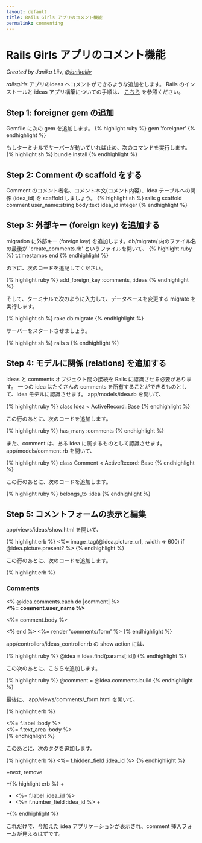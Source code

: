```yaml
---
layout: default
title: Rails Girls アプリのコメント機能
permalink: commenting
---
```

# Rails Girls アプリのコメント機能
*Created by Janika Liiv, [@janikaliiv](https://twitter.com/janikaliiv)*

*railsgirls* アプリのideas へコメントができるような追加をします。
Rails のインストールと ideas アプリ構築についての手順は、 [こちら](/app) を参照ください。

## Step 1: foreigner gem の追加

Gemfile に次の gem を追加します。
{% highlight ruby %}
gem 'foreigner'
{% endhighlight %}

もしターミナルでサーバーが動いていれば止め、次のコマンドを実行します。
{% highlight sh %}
bundle install
{% endhighlight %}

## Step 2: Comment の scaffold をする

Comment のコメント者名、コメント本文(コメント内容)、Idea テーブルへの関係 (idea_id) を scaffold しましょう。
{% highlight sh %}
rails g scaffold comment user_name:string body:text idea_id:integer
{% endhighlight %}

## Step 3: 外部キー (foreign key) を追加する
migration に外部キー (foreign key) を追加します。db/migrate/ 内のファイル名の最後が 'create_comments.rb' というファイルを開いて、
{% highlight ruby %}
t.timestamps
end
{% endhighlight %}

の下に、次のコードを追記してください。

{% highlight ruby %}
add_foreign_key :comments, :ideas
{% endhighlight %}

そして、ターミナルで次のように入力して、データベースを変更する migrate を実行します。

{% highlight sh %}
rake db:migrate
{% endhighlight %}

サーバーをスタートさせましょう。

{% highlight sh %}
rails s
{% endhighlight %}

## Step 4: モデルに関係 (relations) を追加する

ideas と comments オブジェクト間の接続を Rails に認識させる必要があります。
一つの idea はたくさんの comments を所有することができるものとして、Idea モデルに認識させます。
app/models/idea.rb を開いて、

{% highlight ruby %}
class Idea < ActiveRecord::Base
{% endhighlight %}

この行のあとに、次のコードを追加します。

{% highlight ruby %}
has_many :comments
{% endhighlight %}

また、comment は、ある idea に属するものとして認識させます。
app/models/comment.rb を開いて、

{% highlight ruby %}
class Comment < ActiveRecord::Base
{% endhighlight %}

この行のあとに、次のコードを追加します。

{% highlight ruby %}
belongs_to :idea
{% endhighlight %}

## Step 5: コメントフォームの表示と編集

app/views/ideas/show.html を開いて、

{% highlight erb %}
<%= image_tag(@idea.picture_url, :width => 600) if @idea.picture.present? %>
{% endhighlight %}

この行のあとに、次のコードを追加します。

{% highlight erb %}
<h3>Comments</h3>
<% @idea.comments.each do |comment| %>
  <div>
    <strong><%= comment.user_name %></strong>
    <br />
    <p><%= comment.body %></p>
  </div>
<% end %>
<%= render 'comments/form' %>
{% endhighlight %}

app/controllers/ideas_controller.rb の show action には、

{% highlight ruby %}
@idea = Idea.find(params[:id])
{% endhighlight %}

この次のあとに、こちらを追加します。

{% highlight ruby %}
@comment = @idea.comments.build
{% endhighlight %}

最後に、 app/views/comments/_form.html を開いて、

{% highlight erb %}
  <div class="field">
    <%= f.label :body %><br />
    <%= f.text_area :body %>
  </div>
{% endhighlight %}

このあとに、次のタグを追加します。

{% highlight erb %}
<%= f.hidden_field :idea_id %>
{% endhighlight %}

+next, remove

+{% highlight erb %}
+<div class="field">
+  <%= f.label :idea_id %><br>
+  <%= f.number_field :idea_id %>
+</div>
+{% endhighlight %}

これだけで、今加えた idea アプリケーションが表示され、comment 挿入フォームが見えるはずです。
